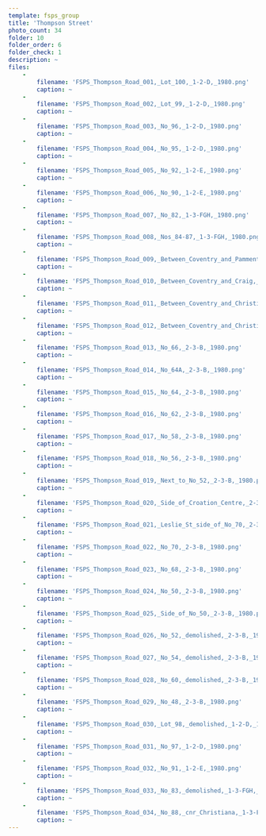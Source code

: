 ```yaml
---
template: fsps_group
title: 'Thompson Street'
photo_count: 34
folder: 10
folder_order: 6
folder_check: 1
description: ~
files:
    -
        filename: 'FSPS_Thompson_Road_001,_Lot_100,_1-2-D,_1980.png'
        caption: ~
    -
        filename: 'FSPS_Thompson_Road_002,_Lot_99,_1-2-D,_1980.png'
        caption: ~
    -
        filename: 'FSPS_Thompson_Road_003,_No_96,_1-2-D,_1980.png'
        caption: ~
    -
        filename: 'FSPS_Thompson_Road_004,_No_95,_1-2-D,_1980.png'
        caption: ~
    -
        filename: 'FSPS_Thompson_Road_005,_No_92,_1-2-E,_1980.png'
        caption: ~
    -
        filename: 'FSPS_Thompson_Road_006,_No_90,_1-2-E,_1980.png'
        caption: ~
    -
        filename: 'FSPS_Thompson_Road_007,_No_82,_1-3-FGH,_1980.png'
        caption: ~
    -
        filename: 'FSPS_Thompson_Road_008,_Nos_84-87,_1-3-FGH,_1980.png'
        caption: ~
    -
        filename: 'FSPS_Thompson_Road_009,_Between_Coventry_and_Pamment,_1-1-B,_1980.png'
        caption: ~
    -
        filename: 'FSPS_Thompson_Road_010,_Between_Coventry_and_Craig,_1-1-B,_1980.png'
        caption: ~
    -
        filename: 'FSPS_Thompson_Road_011,_Between_Coventry_and_Christina,_State_Engineering,_1-1-B,_1980.png'
        caption: ~
    -
        filename: 'FSPS_Thompson_Road_012,_Between_Coventry_and_Christina,_1-1-B,_1980.png'
        caption: ~
    -
        filename: 'FSPS_Thompson_Road_013,_No_66,_2-3-B,_1980.png'
        caption: ~
    -
        filename: 'FSPS_Thompson_Road_014,_No_64A,_2-3-B,_1980.png'
        caption: ~
    -
        filename: 'FSPS_Thompson_Road_015,_No_64,_2-3-B,_1980.png'
        caption: ~
    -
        filename: 'FSPS_Thompson_Road_016,_No_62,_2-3-B,_1980.png'
        caption: ~
    -
        filename: 'FSPS_Thompson_Road_017,_No_58,_2-3-B,_1980.png'
        caption: ~
    -
        filename: 'FSPS_Thompson_Road_018,_No_56,_2-3-B,_1980.png'
        caption: ~
    -
        filename: 'FSPS_Thompson_Road_019,_Next_to_No_52,_2-3-B,_1980.png'
        caption: ~
    -
        filename: 'FSPS_Thompson_Road_020,_Side_of_Croation_Centre,_2-3-B,_1980.png'
        caption: ~
    -
        filename: 'FSPS_Thompson_Road_021,_Leslie_St_side_of_No_70,_2-3-B,_1980.png'
        caption: ~
    -
        filename: 'FSPS_Thompson_Road_022,_No_70,_2-3-B,_1980.png'
        caption: ~
    -
        filename: 'FSPS_Thompson_Road_023,_No_68,_2-3-B,_1980.png'
        caption: ~
    -
        filename: 'FSPS_Thompson_Road_024,_No_50,_2-3-B,_1980.png'
        caption: ~
    -
        filename: 'FSPS_Thompson_Road_025,_Side_of_No_50,_2-3-B,_1980.png'
        caption: ~
    -
        filename: 'FSPS_Thompson_Road_026,_No_52,_demolished,_2-3-B,_1980.png'
        caption: ~
    -
        filename: 'FSPS_Thompson_Road_027,_No_54,_demolished,_2-3-B,_1980.png'
        caption: ~
    -
        filename: 'FSPS_Thompson_Road_028,_No_60,_demolished,_2-3-B,_1980.png'
        caption: ~
    -
        filename: 'FSPS_Thompson_Road_029,_No_48,_2-3-B,_1980.png'
        caption: ~
    -
        filename: 'FSPS_Thompson_Road_030,_Lot_98,_demolished,_1-2-D,_1980.png'
        caption: ~
    -
        filename: 'FSPS_Thompson_Road_031,_No_97,_1-2-D,_1980.png'
        caption: ~
    -
        filename: 'FSPS_Thompson_Road_032,_No_91,_1-2-E,_1980.png'
        caption: ~
    -
        filename: 'FSPS_Thompson_Road_033,_No_83,_demolished,_1-3-FGH,_1980.png'
        caption: ~
    -
        filename: 'FSPS_Thompson_Road_034,_No_88,_cnr_Christiana,_1-3-FGH,_1980.png'
        caption: ~
---
```

